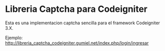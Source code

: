 
# Libreria Captcha para Codeigniter
Esta es una implementacion captcha sencilla para el framework Codeigniter 3.X.

Ejemplo: http://libreria_captcha_codeigniter.gumiel.net/index.php/login/ingresar

